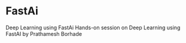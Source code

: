 # FastAi
Deep Learning using FastAi
Hands-on session on Deep Learning using FastAI
by Prathamesh Borhade
